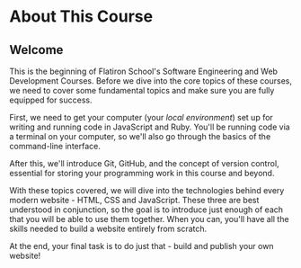 # About This Course

## Welcome

This is the beginning of Flatiron School's Software Engineering and Web
Development Courses. Before we dive into the core topics of these courses, we
need to cover some fundamental topics and make sure you are fully equipped for
success.

First, we need to get your computer (your _local environment_) set up for
writing and running code in JavaScript and Ruby. You'll be running code via a
terminal on your computer, so we'll also go through the basics of the
command-line interface.

After this, we'll introduce Git, GitHub, and the concept of version control,
essential for storing your programming work in this course and beyond.

With these topics covered, we will dive into the technologies behind every
modern website - HTML, CSS and JavaScript. These three are best understood in
conjunction, so the goal is to introduce just enough of each that you will be
able to use them together. When you can, you'll have all the skills needed to
build a website entirely from scratch.

At the end, your final task is to do just that - build and publish your own
website!
